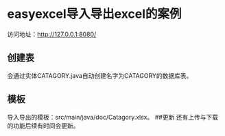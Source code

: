 # easyexcel导入导出excel的案例  
访问地址：http://127.0.0.1:8080/ 
## 创建表
 会通过实体CATAGORY.java自动创建名字为CATAGORY的数据库表。
## 模板
 导入导出的模板：src/main/java/doc/Catagory.xlsx。
##更新
 还有上传与下载的功能后续有时间会更新。